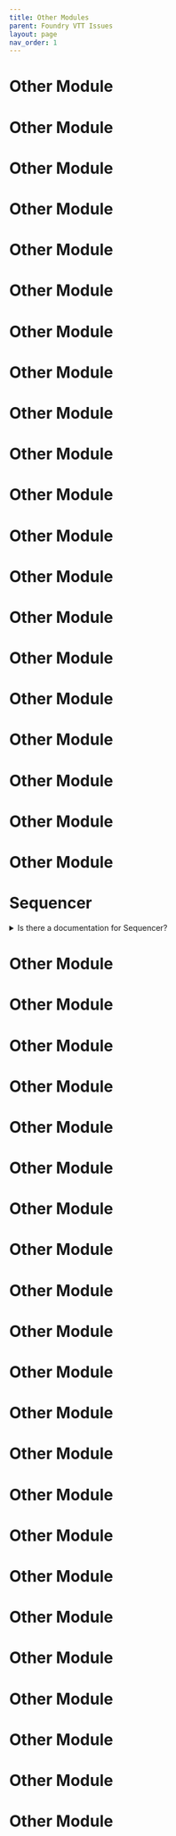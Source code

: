 ```yaml
---
title: Other Modules
parent: Foundry VTT Issues
layout: page
nav_order: 1
---
```


# Other Module
# Other Module
# Other Module
# Other Module
# Other Module
# Other Module
# Other Module
# Other Module
# Other Module
# Other Module
# Other Module
# Other Module
# Other Module
# Other Module
# Other Module
# Other Module
# Other Module
# Other Module
# Other Module
# Other Module

# Sequencer

<details markdown="block">
<summary>Is there a documentation for Sequencer?</summary>

> _Yes! Here is the link to the [Sequencer wiki](https://fantasycomputer.works/FoundryVTT-Sequencer/#/)_

#### Sequencer Documentation
</details>

# Other Module
# Other Module
# Other Module
# Other Module
# Other Module
# Other Module
# Other Module
# Other Module
# Other Module
# Other Module
# Other Module
# Other Module
# Other Module
# Other Module
# Other Module
# Other Module
# Other Module
# Other Module
# Other Module
# Other Module
# Other Module
# Other Module
